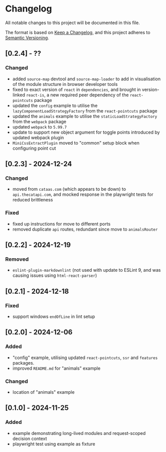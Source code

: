 # Changelog

All notable changes to this project will be documented in this file.

The format is based on [Keep a Changelog](https://keepachangelog.com/en/1.0.0/),
and this project adheres to [Semantic Versioning](https://semver.org/spec/v2.0.0.html).

## [0.2.4] - ??

### Changed

- added `source-map` devtool and `source-map-loader` to add in visualisation of the module structure in browser developer tools
- fixed to exact version of `react` in `dependencies`, and brought in version-linked `react-is`, a new required peer dependency of the `react-pointcuts` package
- updated the `config` example to utilise the `lazyComponentLoadStrategyFactory` from the `react-pointcuts` package
- updated the `animals` example to utilise the `staticLoadStrategyFactory` from the `webpack` package
- updated `webpack` to `5.99.7`
- update to support new object argument for toggle points introduced by updated webpack plugin
- `MiniCssExtractPlugin` moved to "common" setup block when configuring point cut

## [0.2.3] - 2024-12-24

### Changed

- moved from `cataas.com` (which appears to be down) to `api.thecatapi.com`, and mocked response in the playwright tests for reduced brittleness

### Fixed

- fixed up instructions for move to different ports
- removed duplicate `api` routes, redundant since move to `animalsRouter`

## [0.2.2] - 2024-12-19

### Removed

- `eslint-plugin-markdownlint` (not used with update to ESLint 9, and was causing issues using `html-react-parser`)

## [0.2.1] - 2024-12-18

### Fixed

- support windows `endOfLine` in lint setup

## [0.2.0] - 2024-12-06

### Added

- "config" example, utilising updated `react-pointcuts`, `ssr` and `features` packages.
- improved `README.md` for "animals" example

### Changed

- location of "animals" example

## [0.1.0] - 2024-11-25

### Added

- example demonstrating long-lived modules and request-scoped decision context
- playwright test using example as fixture
